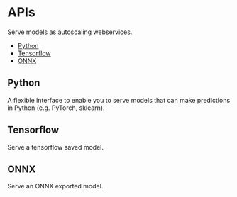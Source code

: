 # APIs

Serve models as autoscaling webservices.

* [Python](python/api.md)
* [Tensorflow](tensorflow/api.md)
* [ONNX](onnx/api.md)

## Python

A flexible interface to enable you to serve models that can make predictions in Python (e.g. PyTorch, sklearn).

## Tensorflow

Serve a tensorflow saved model.

## ONNX

Serve an ONNX exported model.
